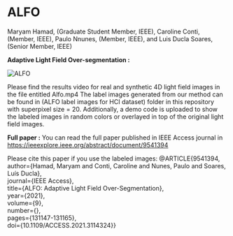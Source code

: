 # ALFO
Maryam Hamad, (Graduate Student Member, IEEE), Caroline Conti, (Member, IEEE), Paulo Nnunes, (Member, IEEE), and Luis Ducla Soares, (Senior Member, IEEE)

**Adaptive Light Field Over-segmentation :**

![ALFO](https://user-images.githubusercontent.com/38579988/136948991-c4b2fe75-01cf-44d2-8314-b789f9caaeec.PNG)


Please find the results video for real and synthetic 4D light field images in the file entitled Alfo.mp4 
The label images generated from our method can be found in (ALFO label images for HCI dataset) folder in this repository with superpixel size = 20. 
Additionally, a demo code is uploaded to show the labeled images in random colors or overlayed in top of the original light field images. 


**Full paper :**
You can read the full paper published in IEEE Access journal in https://ieeexplore.ieee.org/abstract/document/9541394

Please cite this paper if you use the labeled images:
@ARTICLE{9541394,  
author={Hamad, Maryam and Conti, Caroline and Nunes, Paulo and Soares, Luís Ducla},  
journal={IEEE Access},   
title={ALFO: Adaptive Light Field Over-Segmentation},   
year={2021},  
volume={9},  
number={},  
pages={131147-131165},  
doi={10.1109/ACCESS.2021.3114324}}
